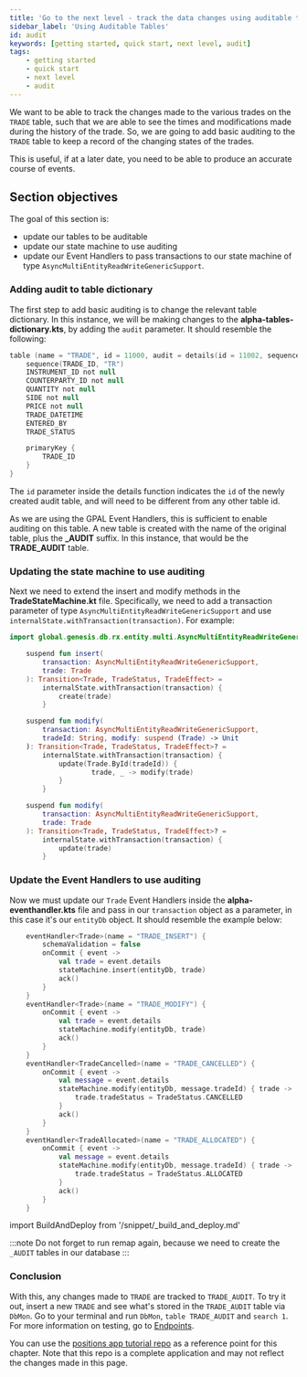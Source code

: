 ```yaml
---
title: 'Go to the next level - track the data changes using auditable tables'
sidebar_label: 'Using Auditable Tables'
id: audit
keywords: [getting started, quick start, next level, audit]
tags:
    - getting started
    - quick start
    - next level
    - audit
---
```


We want to be able to track the changes made to the various trades on the `TRADE` table, such that we are able to see the times and modifications made during the history of the trade. So, we are going to add basic auditing to the `TRADE` table to keep a record of the changing states of the trades.

This is useful, if at a later date, you need to be able to produce an accurate course of events.

## Section objectives
The goal of this section is:
- update our tables to be auditable
- update our state machine to use auditing
- update our Event Handlers to pass transactions to our state machine of type `AsyncMultiEntityReadWriteGenericSupport`.

### Adding audit to table dictionary
The first step to add basic auditing is to change the relevant table dictionary. In this instance, we will be making changes to the **alpha-tables-dictionary.kts**, by adding the `audit` parameter. It should resemble the following:

```kotlin {1}
table (name = "TRADE", id = 11000, audit = details(id = 11002, sequence = "TR")) {
    sequence(TRADE_ID, "TR")
    INSTRUMENT_ID not null
    COUNTERPARTY_ID not null
    QUANTITY not null
    SIDE not null
    PRICE not null
    TRADE_DATETIME
    ENTERED_BY
    TRADE_STATUS

    primaryKey {
        TRADE_ID
    }
}
```

The `id` parameter inside the details function indicates the `id` of the newly created audit table, and will need to be different from any other table id.

As we are using the GPAL Event Handlers, this is sufficient to enable auditing on this table. A new table is created with the name of the original table, plus the **_AUDIT** suffix. In this instance, that would be the **TRADE_AUDIT** table.

### Updating the state machine to use auditing

Next we need to extend the insert and modify methods in the **TradeStateMachine.kt** file. Specifically, we need to add a transaction parameter of type `AsyncMultiEntityReadWriteGenericSupport` and use `internalState.withTransaction(transaction)`. For example:

```kotlin {1,3,7,12,14,22,25}
import global.genesis.db.rx.entity.multi.AsyncMultiEntityReadWriteGenericSupport

    suspend fun insert(
        transaction: AsyncMultiEntityReadWriteGenericSupport,
        trade: Trade
    ): Transition<Trade, TradeStatus, TradeEffect> =
        internalState.withTransaction(transaction) {
            create(trade)
        }

    suspend fun modify(
        transaction: AsyncMultiEntityReadWriteGenericSupport,
        tradeId: String, modify: suspend (Trade) -> Unit
    ): Transition<Trade, TradeStatus, TradeEffect>? =
        internalState.withTransaction(transaction) {
            update(Trade.ById(tradeId)) {
                    trade, _ -> modify(trade)
            }
        }

    suspend fun modify(
        transaction: AsyncMultiEntityReadWriteGenericSupport,
        trade: Trade
    ): Transition<Trade, TradeStatus, TradeEffect>? =
        internalState.withTransaction(transaction) {
            update(trade)
        }
```

### Update the Event Handlers to use auditing

Now we must update our `Trade` Event Handlers inside the **alpha-eventhandler.kts** file and pass in our `transaction` object as a parameter, in this case it's our `entityDb` object. It should resemble the example below:

```kotlin {4,11,18,27}
    eventHandler<Trade>(name = "TRADE_INSERT") {
        schemaValidation = false
        onCommit { event ->
            val trade = event.details
            stateMachine.insert(entityDb, trade)
            ack()
        }
    }
    eventHandler<Trade>(name = "TRADE_MODIFY") {
        onCommit { event ->
            val trade = event.details
            stateMachine.modify(entityDb, trade)
            ack()
        }
    }
    eventHandler<TradeCancelled>(name = "TRADE_CANCELLED") {
        onCommit { event ->
            val message = event.details
            stateMachine.modify(entityDb, message.tradeId) { trade ->
                trade.tradeStatus = TradeStatus.CANCELLED
            }
            ack()
        }
    }
    eventHandler<TradeAllocated>(name = "TRADE_ALLOCATED") {
        onCommit { event ->
            val message = event.details
            stateMachine.modify(entityDb, message.tradeId) { trade ->
                trade.tradeStatus = TradeStatus.ALLOCATED
            }
            ack()
        }
    }
```

import BuildAndDeploy from '/snippet/_build_and_deploy.md'

<BuildAndDeploy />

:::note
Do not forget to run remap again, because we need to create the `_AUDIT` tables in our database
:::

### Conclusion
With this, any changes made to `TRADE` are tracked to `TRADE_AUDIT`. To try it out, insert a new `TRADE` and see what's stored in the `TRADE_AUDIT` table via `DbMon`. Go to your terminal and run `DbMon`, `table TRADE_AUDIT` and `search 1`. For more information on testing, go to [Endpoints](../../../server/integration/rest-endpoints/introduction/).

You can use the [positions app tutorial repo](https://github.com/genesiscommunitysuccess/positions-app-tutorial/tree/Complete_positions_app/server/jvm) as a reference point for this chapter. Note that this repo is a complete application and may not reflect the changes made in this page.
